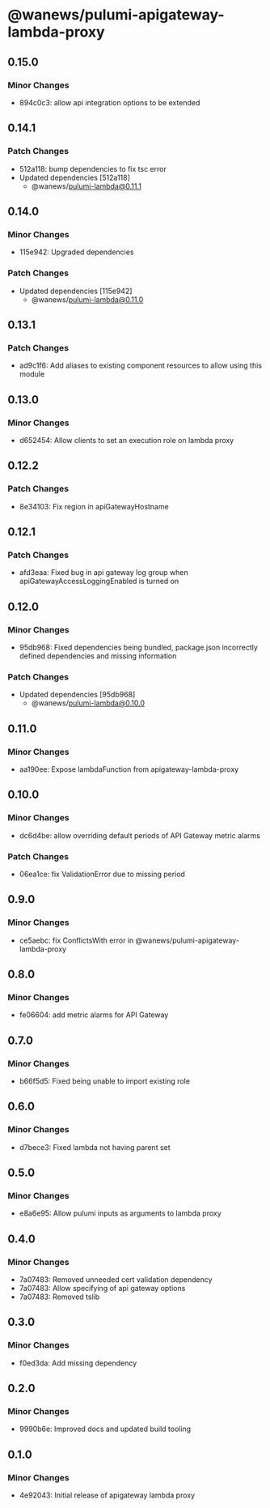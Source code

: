 # @wanews/pulumi-apigateway-lambda-proxy

## 0.15.0

### Minor Changes

- 894c0c3: allow api integration options to be extended

## 0.14.1

### Patch Changes

- 512a118: bump dependencies to fix tsc error
- Updated dependencies [512a118]
  - @wanews/pulumi-lambda@0.11.1

## 0.14.0

### Minor Changes

- 115e942: Upgraded dependencies

### Patch Changes

- Updated dependencies [115e942]
  - @wanews/pulumi-lambda@0.11.0

## 0.13.1

### Patch Changes

- ad9c1f6: Add aliases to existing component resources to allow using this module

## 0.13.0

### Minor Changes

- d652454: Allow clients to set an execution role on lambda proxy

## 0.12.2

### Patch Changes

- 8e34103: Fix region in apiGatewayHostname

## 0.12.1

### Patch Changes

- afd3eaa: Fixed bug in api gateway log group when apiGatewayAccessLoggingEnabled is turned on

## 0.12.0

### Minor Changes

- 95db968: Fixed dependencies being bundled, package.json incorrectly defined dependencies and missing information

### Patch Changes

- Updated dependencies [95db968]
  - @wanews/pulumi-lambda@0.10.0

## 0.11.0

### Minor Changes

- aa190ee: Expose lambdaFunction from apigateway-lambda-proxy

## 0.10.0

### Minor Changes

- dc6d4be: allow overriding default periods of API Gateway metric alarms

### Patch Changes

- 06ea1ce: fix ValidationError due to missing period

## 0.9.0

### Minor Changes

- ce5aebc: fix ConflictsWith error in @wanews/pulumi-apigateway-lambda-proxy

## 0.8.0

### Minor Changes

- fe06604: add metric alarms for API Gateway

## 0.7.0

### Minor Changes

- b66f5d5: Fixed being unable to import existing role

## 0.6.0

### Minor Changes

- d7bece3: Fixed lambda not having parent set

## 0.5.0

### Minor Changes

- e8a6e95: Allow pulumi inputs as arguments to lambda proxy

## 0.4.0

### Minor Changes

- 7a07483: Removed unneeded cert validation dependency
- 7a07483: Allow specifying of api gateway options
- 7a07483: Removed tslib

## 0.3.0

### Minor Changes

- f0ed3da: Add missing dependency

## 0.2.0

### Minor Changes

- 9990b6e: Improved docs and updated build tooling

## 0.1.0

### Minor Changes

- 4e92043: Initial release of apigateway lambda proxy
